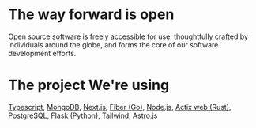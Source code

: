 # The way forward is open
Open source software is freely accessible for use, thoughtfully crafted by individuals around the globe, and forms the core of our software development efforts.

# The project We're using

[Typescript](https://www.typescriptlang.org/), [MongoDB](https://www.mongodb.com/), [Next.js](https://nextjs.org/), [Fiber (Go)](https://gofiber.io/), [Node.js](https://nodejs.org/en), [Actix web (Rust)](https://actix.rs/), [PostgreSQL](https://www.postgresql.org/), [Flask (Python)](https://flask.palletsprojects.com/en/3.0.x/), [Tailwind](https://tailwindcss.com/), [Astro.js](https://astro.build)

<!-- Proudly created with GPRM ( https://gprm.itsvg.in ) -->
